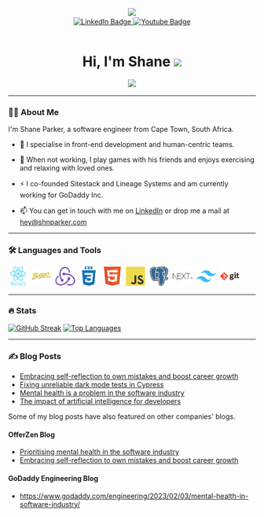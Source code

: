 
<div id="header" align="center">
  <img src="https://media3.giphy.com/media/2IudUHdI075HL02Pkk/giphy.gif" width="100"/>
  
  <div id="badges">
    <a href="https://www.linkedin.com/in/shnparker/">
      <img src="https://img.shields.io/badge/LinkedIn-blue?style=for-the-badge&logo=linkedin&logoColor=white" alt="LinkedIn Badge"/>
    </a>
    <a href="https://www.youtube.com/channel/UCXx9opPTu0GrwlwnWtFWBVA">
      <img src="https://img.shields.io/badge/YouTube-red?style=for-the-badge&logo=youtube&logoColor=white" alt="Youtube Badge"/>
    </a>
  </div>
  
  <img src="https://komarev.com/ghpvc/?username=shnparker&style=flat-square&color=blue" alt=""/>
  
  <h1>Hi, I'm Shane <img src="https://media.giphy.com/media/hvRJCLFzcasrR4ia7z/giphy.gif" width="30px"/></h1>
</div>

<div align="center">
  <img src="https://user-images.githubusercontent.com/15893956/202864254-fe60be6e-9fb9-471c-9213-38475a72759c.png"/>
</div>

---

### :man_technologist: About Me

I'm Shane Parker, a software engineer from Cape Town, South Africa. 

- :telescope: I specialise in front-end development and human-centric teams.

- :seedling: When not working, I play games with his friends and enjoys exercising and relaxing with loved ones.

- :zap: I co-founded Sitestack and Lineage Systems and am currently working for GoDaddy Inc.

- :mailbox: You can get in touch with me on [LinkedIn](https://www.linkedin.com/in/shnparker/) or drop me a mail at <a href="mailto:hey@shnparker.com">hey@shnparker.com</a>

---

### :hammer_and_wrench: Languages and Tools

<div>
  <img src="https://github.com/devicons/devicon/blob/master/icons/react/react-original-wordmark.svg" title="React" alt="React" width="40" height="40"/>&nbsp;
  <img src="https://github.com/devicons/devicon/blob/master/icons/babel/babel-original.svg" title="Babel" alt="Babel" width="40" height="40"/>&nbsp;
  <img src="https://github.com/devicons/devicon/blob/master/icons/redux/redux-original.svg" title="Redux" alt="Redux " width="40" height="40"/>&nbsp;
  <img src="https://github.com/devicons/devicon/blob/master/icons/css3/css3-plain-wordmark.svg"  title="CSS3" alt="CSS" width="40" height="40"/>&nbsp;
  <img src="https://github.com/devicons/devicon/blob/master/icons/html5/html5-original.svg" title="HTML5" alt="HTML" width="40" height="40"/>&nbsp;
  <img src="https://github.com/devicons/devicon/blob/master/icons/javascript/javascript-original.svg" title="JavaScript" alt="JavaScript" width="40" height="40"/>&nbsp;
  <img src="https://github.com/devicons/devicon/blob/master/icons/postgresql/postgresql-original.svg" title="PostgreSQL"  alt="PostgreSQL" width="40" height="40"/>&nbsp;
  <img src="https://github.com/devicons/devicon/blob/master/icons/nextjs/nextjs-original-wordmark.svg" title="NextJS"  alt="NextJS" width="40" height="40"/>&nbsp;
  <img src="https://github.com/devicons/devicon/blob/master/icons/tailwindcss/tailwindcss-plain.svg" title="TailwindCSS"  alt="TailwindCSS" width="40" height="40"/>&nbsp;
  <img src="https://github.com/devicons/devicon/blob/master/icons/git/git-original-wordmark.svg" title="Git" **alt="Git" width="40" height="40"/>
</div>

---

### :fire: Stats

[![GitHub Streak](http://github-readme-streak-stats.herokuapp.com?user=shnparker)](https://git.io/streak-stats)
[![Top Languages](https://github-readme-stats.vercel.app/api/top-langs/?username=shnparker&layout=compact)](https://github.com/anuraghazra/github-readme-stats)

---

### :writing_hand: Blog Posts

<!-- BLOG-POST-LIST:START -->
- [Embracing self-reflection to own mistakes and boost career growth](https://www.shnparker.com/articles/self-reflection-to-own-mistakes-and-boost-career-growth)
- [Fixing unreliable dark mode tests in Cypress](https://www.shnparker.com/articles/fixing-unreliable-dark-mode-tests-in-cypress)
- [Mental health is a problem in the software industry](https://www.shnparker.com/articles/mental-health-is-a-problem-in-the-software-industry)
- [The impact of artificial intelligence for developers](https://www.shnparker.com/articles/the-impact-of-artificial-intelligence-for-developers)
<!-- BLOG-POST-LIST:END -->

Some of my blog posts have also featured on other companies' blogs.

#### OfferZen Blog

- [Prioritising mental health in the software industry](https://www.offerzen.com/blog/prioritising-mental-health-in-the-software-industry)
- [Embracing self-reflection to own mistakes and boost career growth](https://www.offerzen.com/blog/self-reflection-to-own-mistakes-and-boost-career-growth)

#### GoDaddy Engineering Blog

- https://www.godaddy.com/engineering/2023/02/03/mental-health-in-software-industry/
